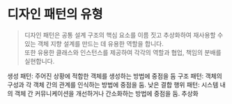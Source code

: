 # 디자인 패턴의 유형

> 디자인 패턴은 공통 설계 구조의 핵심 요소를 이름 짓고 추상화하여 재사용할 수 있는 객체 지향 설계를 만드는 데 유용한 역할을 합니다.  
또한 유용한 클래스와 인스턴스를 제공하여 각각의 역할과 협업, 책임의 분배를 실현합니다.

생성 패턴: 주어진 상황에 적합한 객체를 생성하는 방법에 중점을 둠
구조 패턴: 객체의 구성과 각 객체 간의 관계를 인식하는 방법에 중점을 둠. 낮은 결합
행위 패턴: 시스템 내의 객체 간 커뮤니케이션을 개선하거나 간소화하는 방법에 중점을 둠. 추상화
